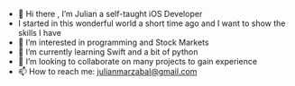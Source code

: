 - 👋 Hi there , I’m Julian a self-taught iOS Developer 
- I started in this wonderful world a short time ago and I want to show the skills I have
- 👀 I’m interested in programming and Stock Markets 
- 🌱 I’m currently learning Swift and a bit of python 
- 💞️ I’m looking to collaborate on many projects to gain experience 
- 📫 How to reach me: julianmarzabal@gmail.com

<!---
JulianMarzabal/JulianMarzabal is a ✨ special ✨ repository because its `README.md` (this file) appears on your GitHub profile.
You can click the Preview link to take a look at your changes.
--->
